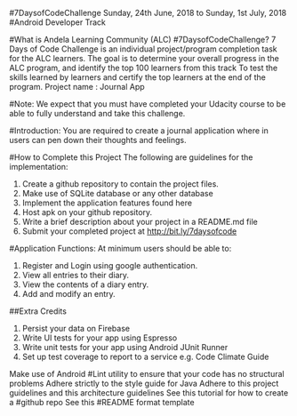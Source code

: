 #7DaysofCodeChallenge
Sunday, 24th June, 2018 to Sunday, 1st July, 2018
#Android Developer Track

#What is Andela Learning Community (ALC) #7DaysofCodeChallenge?
7 Days of Code Challenge is an individual project/program completion task for the ALC learners. The goal is to
determine your overall progress in the ALC program, and identify the top 100 learners from this track
To test the skills learned by learners and certify the top learners at the end of the program.
Project name : Journal App

#Note: 
We expect that you must have completed your Udacity course to be able to fully understand and take this challenge.

#Introduction:
You are required to create a journal application where in users can pen down their thoughts and feelings. 

#How to Complete this Project
The following are guidelines for the implementation:

1. Create a github repository to contain the project files. 
2. Make use of SQLite database or any other database
3. Implement the application features found here
4. Host apk on your github repository.
5. Write  a brief description about your project in a README.md file
6. Submit your completed project at http://bit.ly/7daysofcode 

#Application Functions:
At minimum users should be able to:
1. Register and Login using google authentication.
2. View all entries to their diary.
3. View the contents of a diary entry.
4. Add and modify an entry.

##Extra Credits
1. Persist your data on Firebase
2. Write UI tests for your app using Espresso 
3. Write unit tests for your app using Android JUnit Runner
4. Set up test coverage to report to a service e.g. Code Climate Guide

Make use of Android #Lint utility to ensure that your code has no structural problems
Adhere strictly to the style guide for Java
Adhere to this project guidelines and this architecture guidelines
See this tutorial for  how to create a #github repo
See this #README format template







